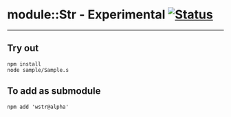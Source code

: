 
# module::Str - Experimental [![Status](https://github.com/Wandalen/wStr/workflows/Test/badge.svg)](https://github.com/Wandalen/wStr/actions?query=workflow%3ATest)

___

## Try out
```
npm install
node sample/Sample.s
```

## To add as submodule
```
npm add 'wstr@alpha'
```

